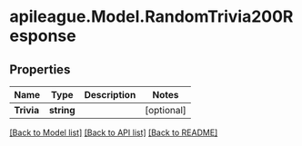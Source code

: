 # apileague.Model.RandomTrivia200Response

## Properties

Name | Type | Description | Notes
------------ | ------------- | ------------- | -------------
**Trivia** | **string** |  | [optional] 

[[Back to Model list]](../README.md#documentation-for-models) [[Back to API list]](../README.md#documentation-for-api-endpoints) [[Back to README]](../README.md)

